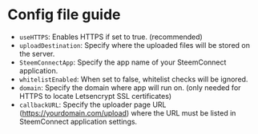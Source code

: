 # Config file guide

* `useHTTPS`: Enables HTTPS if set to true. (recommended)
* `uploadDestination`: Specify where the uploaded files will be stored on the server.
* `SteemConnectApp`: Specify the app name of your SteemConnect application.
* `whitelistEnabled`: When set to false, whitelist checks will be ignored.
* `domain`: Specify the domain where app will run on. (only needed for HTTPS to locate Letsencrypt SSL certificates)
* `callbackURL`: Specify the uploader page URL (https://yourdomain.com/upload) where the URL must be listed in SteemConnect application settings.